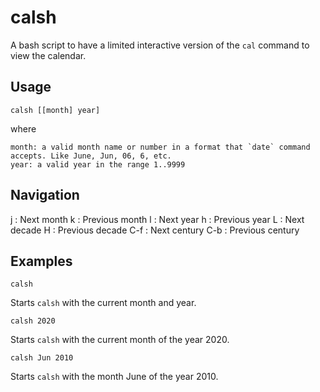 # calsh

A bash script to have a limited interactive version of the `cal` command to view the calendar.

## Usage

    calsh [[month] year]

where

    month: a valid month name or number in a format that `date` command accepts. Like June, Jun, 06, 6, etc.
    year: a valid year in the range 1..9999

## Navigation

j   : Next month
k   : Previous month
l   : Next year
h   : Previous year
L   : Next decade
H   : Previous decade
C-f : Next century
C-b : Previous century

## Examples

`calsh`

Starts `calsh` with the current month and year.

`calsh 2020`

Starts `calsh` with the current month of the year 2020.

`calsh Jun 2010`

Starts `calsh` with the month June of the year 2010.
